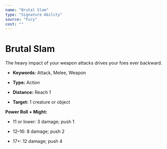 ```yaml
---
name: "Brutal Slam"
type: "Signature Ability"
source: "Fury"
cost: ""
---
```


# Brutal Slam

The heavy impact of your weapon attacks drives your foes ever backward.


- **Keywords:** Attack, Melee, Weapon

- **Type:** Action

- **Distance:** Reach 1

- **Target:** 1 creature or object

**Power Roll + Might:**


- 11 or lower: 3 damage; push 1

- 12–16: 8 damage; push 2

- 17+: 12 damage; push 4
